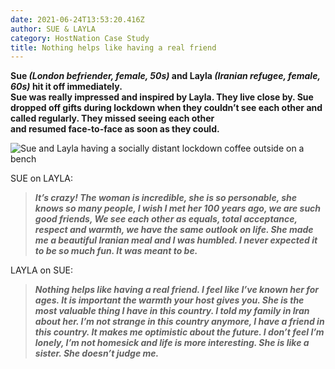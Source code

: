 ```yaml
---
date: 2021-06-24T13:53:20.416Z
author: SUE & LAYLA
category: HostNation Case Study
title: Nothing helps like having a real friend
---
```

**Sue *(London befriender, female, 50s)* and Layla *(Iranian refugee, female, 60s)* hit it off immediately.**\
**Sue was really impressed and inspired by Layla. They live close by. Sue dropped off gifts during lockdown when they couldn’t see each other and called regularly. They missed seeing each other**\
**and resumed face-to-face as soon as they could.**

![Sue and Layla having a socially distant lockdown coffee outside on a bench](/assets/sue-and-layla.png "Sue and  Layla having a socially distant lockdown coffee")

SUE on LAYLA: 

> ***It’s crazy! The woman is incredible, she is so personable, she knows so many people, I wish I met her 100 years ago, we are such good friends, We see each other as equals, total acceptance, respect and warmth, we have the same outlook on life. She made me a beautiful Iranian meal and I was humbled. I never expected it to be so much fun. It was meant to be.***



LAYLA on SUE: 

> ***Nothing helps like having a real friend. I feel like I’ve known her for ages. It is important the warmth your host gives you. She is the most valuable thing I have in this country. I told my family in Iran about her. I’m not strange in this country anymore, I have a friend in this country. It makes me optimistic about the future. I don’t feel I’m lonely, I’m not homesick and life is more interesting. She is like a sister. She doesn’t judge me.***